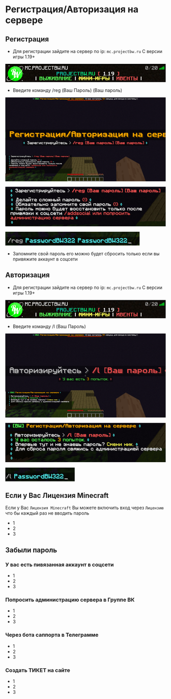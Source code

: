 # Регистрация/Авторизация на сервере

## Регистрация
- Для регистрации зайдите на сервер по ip: `mc.projectbw.ru` С версии игры 1.19+
<!-- you don't need to prepend `/bar/` to `/images/hero.png` manually -->
![mc.projectbw.ru](/images/mc.projectbw.ru.png)
- Введите команду /reg (Ваш Пароль) (Ваш пароль)
<!-- you don't need to prepend `/bar/` to `/images/hero.png` manually -->
![Register1](/images/register/register1.png)

![Register2](/images/register/register2.png)

![Register3](/images/register/register3.png)

- Запомните свой пароль его можно будет сбросить только если вы привяжите аккаунт в соцсети


## Авторизация
- Для регистрации зайдите на сервер по ip: `mc.projectbw.ru` С версии игры 1.19+
<!-- you don't need to prepend `/bar/` to `/images/hero.png` manually -->
![mc.projectbw.ru](/images/mc.projectbw.ru.png)
- Введите команду /l (Ваш Пароль)
<!-- you don't need to prepend `/bar/` to `/images/hero.png` manually -->
![login1](/images/register/login1.png)

![login2](/images/register/login2.png)

![login3](/images/register/login3.png)

## Если у Вас Лицензия Minecraft

Если у Вас `Лицензия Minecraft` Вы можете включить вход через `Лицензию` что бы каждый раз не вводить пароль
- 1
- 2
- 3

## Забыли пароль

### У вас есть пивязанная аккаунт в соцсети
- 1
- 2
- 3
### Попросить администрацию сервера в Группе ВК
- 1
- 2
- 3
### Через бота саппорта в Телеграмме
- 1
- 2
- 3
### Создать ТИКЕТ на сайте
- 1
- 2
- 3
